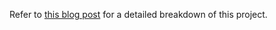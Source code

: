 Refer to [this blog post](https://www.5amsoftware.com/blog/?p=18) for a detailed breakdown of this project.
